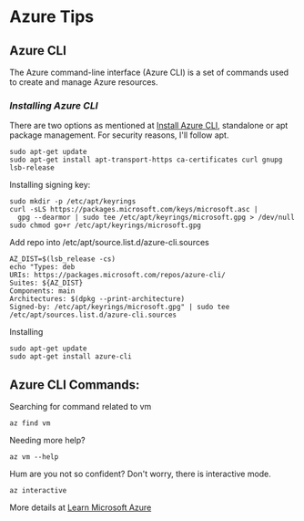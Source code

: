 # Azure Tips


## **Azure CLI**

The Azure command-line interface (Azure CLI) is a set of commands used to create and manage Azure resources.


### ***Installing Azure CLI***

There are two options as mentioned at [Install Azure CLI](https://learn.microsoft.com/en-us/cli/azure/install-azure-cli-linux?pivots=apt),
standalone or apt package management. For security reasons, I'll follow apt.

```
sudo apt-get update
sudo apt-get install apt-transport-https ca-certificates curl gnupg lsb-release
```

Installing signing key:

```
sudo mkdir -p /etc/apt/keyrings
curl -sLS https://packages.microsoft.com/keys/microsoft.asc |
  gpg --dearmor | sudo tee /etc/apt/keyrings/microsoft.gpg > /dev/null
sudo chmod go+r /etc/apt/keyrings/microsoft.gpg
```

Add repo into /etc/apt/source.list.d/azure-cli.sources

```
AZ_DIST=$(lsb_release -cs)
echo "Types: deb
URIs: https://packages.microsoft.com/repos/azure-cli/
Suites: ${AZ_DIST}
Components: main
Architectures: $(dpkg --print-architecture)
Signed-by: /etc/apt/keyrings/microsoft.gpg" | sudo tee /etc/apt/sources.list.d/azure-cli.sources
```

Installing

```
sudo apt-get update
sudo apt-get install azure-cli
```

## Azure CLI Commands:

Searching for command related to vm

```
az find vm
```

Needing more help?

```
az vm --help
```

Hum are you not so confident? Don't worry, there is interactive mode. 

```
az interactive
```





More details at [Learn Microsoft Azure](https://learn.microsoft.com/en-us/cli/azure/)


